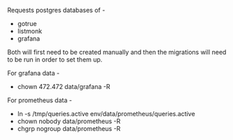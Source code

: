 Requests postgres databases of -
* gotrue
* listmonk
* grafana

Both will first need to be created manually and then the migrations will need to be run in order to set them up.

For grafana data -
* chown 472.472 data/grafana -R

For prometheus data -
* ln -s /tmp/queries.active env/data/prometheus/queries.active
* chown nobody data/prometheus -R
* chgrp nogroup data/prometheus -R
